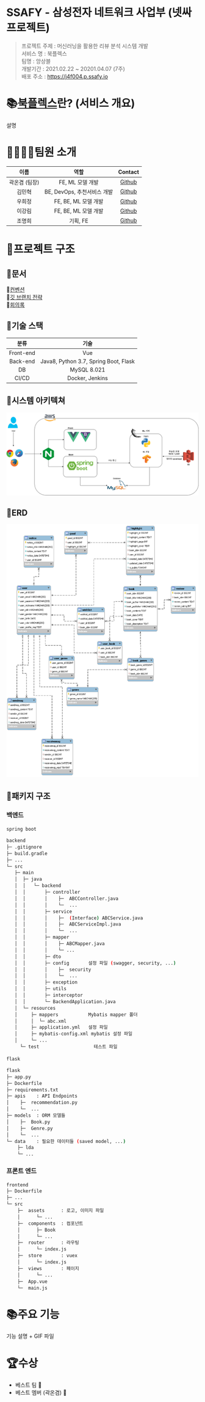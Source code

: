 # SSAFY - 삼성전자 네트워크 사업부 (넷싸 프로젝트)

> 프로젝트 주제 : 머신러닝을 활용한 리뷰 분석 시스템 개발  
> 서비스 명 : 북플렉스  
> 팀명 : 앙상블  
> 개발기간 : 2021.02.22 ~ 20201.04.07 (7주)  
> 배포 주소 : https://j4f004.p.ssafy.io

# 📚[북플렉스](https://j4f004.p.ssafy.io)란? (서비스 개요)

설명

# 👨‍👩‍👧‍👦팀원 소개

|     이름      |            역할             |                  Contact                  |
| :-----------: | :-------------------------: | :---------------------------------------: |
| 곽온겸 (팀장) |      FE, ML 모델 개발       |  [Github](https://github.com/AntBean94)   |
|    김민혁     | BE, DevOps, 추천서비스 개발 |  [Github](https://github.com/glenn93516)  |
|    우희정     |    FE, BE, ML 모델 개발     |  [Github](https://github.com/hjmwoo1208)  |
|    이강림     |    FE, BE, ML 모델 개발     |  [Github](https://github.com/leekangrim)  |
|    조명희     |          기획, FE           | [Github](https://github.com/Jo-Myounghee) |

# 📁프로젝트 구조

## 📃문서

📃[컨벤션](http://#)  
📃[깃 브랜치 전략](http://#)  
📃[회의록](http://#)

## 📁기술 스택

|   분류    |                 기술                  |
| :-------: | :-----------------------------------: |
| Front-end |                  Vue                  |
| Back-end  | Java8, Python 3.7, Spring Boot, Flask |
|    DB     |              MySQL 8.021              |
|   CI/CD   |            Docker, Jenkins            |

## 📁시스템 아키텍쳐

![시스템구조](Document/system_architecture/system_arch.png)

## 📁ERD

![ERD](Document/DB/ERD_message_v2.1.png)

## 📁패키지 구조

### 백엔드

`spring boot`

```bash
backend
├─ .gitignore
├─ build.gradle
├─ ...
└─ src
   ├─ main
   │  ├─ java
   │  │   └─ backend
   │  │       ├─ controller
   │  │       │    ├─  ABCController.java
   │  │       │    └─  ...
   │  │       ├─ service
   │  │       │    ├─  (Interface) ABCService.java
   │  │       │    ├─  ABCServiceImpl.java
   │  │       │    └─  ...
   │  │       ├─ mapper
   │  │       │    ├─ ABCMapper.java
   │  │       │    └─ ...
   │  │       ├─ dto
   │  │       ├─ config       설정 파일 (swagger, security, ...)
   │  │       │    ├─  security
   │  │       │    └─  ...
   │  │       ├─ exception
   │  │       ├─ utils
   │  │       ├─ interceptor
   │  │       └─ BackendApplication.java
   │  └─ resources
   │     ├─ mappers           Mybatis mapper 폴더
   │     │  └─ abc.xml
   │     ├─ application.yml   설정 파일
   │     ├─ mybatis-config.xml mybatis 설정 파일
   │     └─ ...
	 └─ test                    테스트 파일
```

`flask`

```bash
flask
├─ app.py
├─ Dockerfile
├─ requirements.txt
├─ apis    : API Endpoints
│    ├─  recommendation.py
│    └─  ...
├─ models  : ORM 모델들
│    ├─  Book.py
│    ├─  Genre.py
│    └─  ...
└─ data    : 필요한 데이터들 (saved model, ...)
    ├─ lda
    └─ ...
```

### 프론트 엔드

```bash
frontend
├─ Dockerfile
├─ ...
└─ src
    ├─  assets      : 로고, 이미지 파일
    │      └─ ...
    ├─  components  : 컴포넌트
    │      ├─ Book
    │      └─ ...
    ├─  router      : 라우팅
    │      └─ index.js
    ├─  store       : vuex
    │      └─ index.js
    ├─  views       : 페이지
    │      └─ ...
    ├─  App.vue
    └─  main.js

```

# 📚주요 기능

기능 설명 + GIF 파일

# 🏆수상

- 베스트 팀 🏅
- 베스트 멤버 (곽온겸) 🏅
